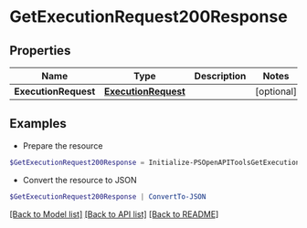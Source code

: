 # GetExecutionRequest200Response
## Properties

Name | Type | Description | Notes
------------ | ------------- | ------------- | -------------
**ExecutionRequest** | [**ExecutionRequest**](ExecutionRequest.md) |  | [optional] 

## Examples

- Prepare the resource
```powershell
$GetExecutionRequest200Response = Initialize-PSOpenAPIToolsGetExecutionRequest200Response  -ExecutionRequest null
```

- Convert the resource to JSON
```powershell
$GetExecutionRequest200Response | ConvertTo-JSON
```

[[Back to Model list]](../README.md#documentation-for-models) [[Back to API list]](../README.md#documentation-for-api-endpoints) [[Back to README]](../README.md)

